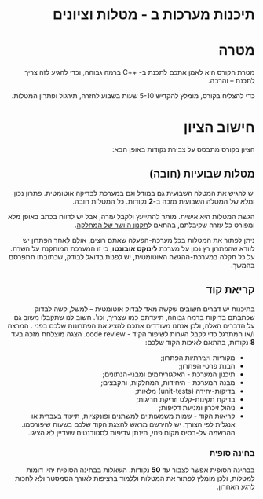 <div dir='rtl' lang='he'>

תיכנות מערכות ב - מטלות וציונים
==================================

מטרה
====
מטרת הקורס היא לאמן אתכם לתכנת ב- ++C ברמה גבוהה, וכדי להגיע לזה צריך לתכנת – והרבה.

כדי להצליח בקורס, מומלץ להקדיש 5-10 שעות בשבוע לחזרה, תירגול ופתרון המטלות.

חישוב הציון
============

הציון בקורס מתבסס על צבירת נקודות באופן הבא:

## מטלות שבועיות (חובה)
יש להגיש את המטלה השבועית גם במודל וגם במערכת לבדיקה אוטומטית.
פתרון נכון ומלא של המטלה השבועית מזכה ב-**2** נקודות.
כל המטלות חובה.

הגשת המטלות היא אישית.
מותר להתייעץ ולקבל עזרה, אבל יש לדווח בכתב באופן מלא ומפורט כל עזרה שקיבלתם, בהתאם ל[תקנון היושר של המחלקה](https://www.ariel.ac.il/wp/cs/wp-content/uploads/sites/88/2020/08/Guidelines-for-Academic-Integrity.pdf).

ניתן לפתור את המטלות בכל מערכת-הפעלה שאתם רוצים, אולם לאחר הפתרון יש לוודא שהפתרון רץ נכון על מערכת **לינוקס אובונטו**, כי זו המערכת המותקנת על השרת.
על כל תקלה במערכת-ההגשה האוטומטית, יש לפנות בדואל לבודק, שכתובתו תתפרסם בהמשך.

## קריאת קוד
בתיכנות יש דברים חשובים שקשה מאד לבדוק אוטומטית – למשל, קשה לבדוק שכתבתם בדיקות ברמה גבוהה, תיעדתם כמו שצריך, וכו'. חשוב לנו שתקבלו משוב גם על הדברים האלה, ולכן אנחנו מעודדים אתכם להציג את הפתרונות שלכם בפני . 
המרצה ו/או המתרגל כדי לקבל הערות לשיפור הקוד - code review.
הצגה מוצלחת מזכה בעד **8** נקודות, בהתאם לאיכות הקוד שלכם:
* מקוריות ויצירתיות הפתרון;
* הבנת פרטי הפתרון;
* תיכנון המערכת - האלגוריתמים ומבני-הנתונים;
* מבנה המערכת - היחידות, המחלקות, והקבצים;
* בדיקות-יחידה (unit-tests) מלאות;
* בדיקת תקינות-קלט וזריקת חריגות;
* ניהול זיכרון ומניעת דליפות;
* קריאוּת הקוד - שמות משמעותיים למשתנים ופונקציות, תיעוד בעברית או אנגלית לפי הצורך.
יש להירשם מראש להצגת הקוד שלכם בשעות שיפורסמו. ההרשמה על-בסיס מקום פנוי,
תינתן עדיפות לסטודנטים שעדיין לא הציגו.

### בחינה סופית
בבחינה הסופית אפשר לצבור עד **50** נקודות.
השאלות בבחינה הסופית יהיו דומות למטלות,
ולכן מומלץ לפתור את המטלות וללמוד ברציפות לאורך הסמסטר ולא לחכות לרגע האחרון.

</div>

